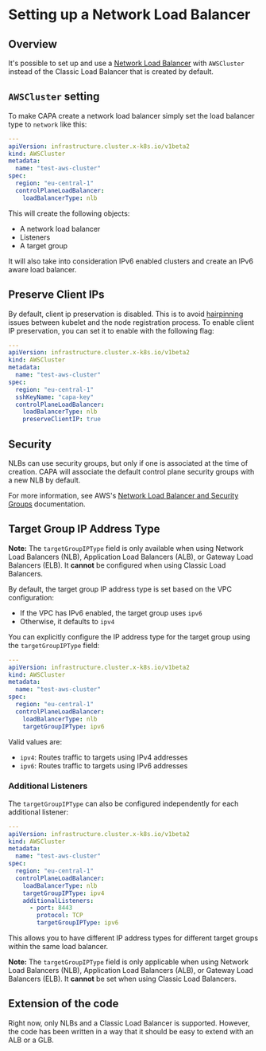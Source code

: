 # Setting up a Network Load Balancer

## Overview

It's possible to set up and use a [Network Load Balancer](https://docs.aws.amazon.com/elasticloadbalancing/latest/network/introduction.html) with `AWSCluster` instead of the
Classic Load Balancer that is created by default.

## `AWSCluster` setting

To make CAPA create a network load balancer simply set the load balancer type to `network` like this:

```yaml
---
apiVersion: infrastructure.cluster.x-k8s.io/v1beta2
kind: AWSCluster
metadata:
  name: "test-aws-cluster"
spec:
  region: "eu-central-1"
  controlPlaneLoadBalancer:
    loadBalancerType: nlb
```

This will create the following objects:

- A network load balancer
- Listeners
- A target group

It will also take into consideration IPv6 enabled clusters and create an IPv6 aware load balancer.

## Preserve Client IPs

By default, client ip preservation is disabled. This is to avoid [hairpinning](https://docs.aws.amazon.com/elasticloadbalancing/latest/network/load-balancer-troubleshooting.html#loopback-timeout) issues between kubelet and the node
registration process. To enable client IP preservation, you can set it to enable with the following flag:

```yaml
---
apiVersion: infrastructure.cluster.x-k8s.io/v1beta2
kind: AWSCluster
metadata:
  name: "test-aws-cluster"
spec:
  region: "eu-central-1"
  sshKeyName: "capa-key"
  controlPlaneLoadBalancer:
    loadBalancerType: nlb
    preserveClientIP: true
```

## Security

NLBs can use security groups, but only if one is associated at the time of creation.
CAPA will associate the default control plane security groups with a new NLB by default.

For more information, see AWS's [Network Load Balancer and Security Groups](https://docs.aws.amazon.com/elasticloadbalancing/latest/network/load-balancer-security-groups.html) documentation.

## Target Group IP Address Type

**Note:** The `targetGroupIPType` field is only available when using Network Load Balancers (NLB), Application Load Balancers (ALB), or Gateway Load Balancers (ELB). It **cannot** be configured when using Classic Load Balancers.

By default, the target group IP address type is set based on the VPC configuration:
- If the VPC has IPv6 enabled, the target group uses `ipv6`
- Otherwise, it defaults to `ipv4`

You can explicitly configure the IP address type for the target group using the `targetGroupIPType` field:

```yaml
---
apiVersion: infrastructure.cluster.x-k8s.io/v1beta2
kind: AWSCluster
metadata:
  name: "test-aws-cluster"
spec:
  region: "eu-central-1"
  controlPlaneLoadBalancer:
    loadBalancerType: nlb
    targetGroupIPType: ipv6
```

Valid values are:
- `ipv4`: Routes traffic to targets using IPv4 addresses
- `ipv6`: Routes traffic to targets using IPv6 addresses

### Additional Listeners

The `targetGroupIPType` can also be configured independently for each additional listener:

```yaml
---
apiVersion: infrastructure.cluster.x-k8s.io/v1beta2
kind: AWSCluster
metadata:
  name: "test-aws-cluster"
spec:
  region: "eu-central-1"
  controlPlaneLoadBalancer:
    loadBalancerType: nlb
    targetGroupIPType: ipv4
    additionalListeners:
      - port: 8443
        protocol: TCP
        targetGroupIPType: ipv6
```

This allows you to have different IP address types for different target groups within the same load balancer.

**Note:** The `targetGroupIPType` field is only applicable when using Network Load Balancers (NLB), Application Load Balancers (ALB), or Gateway Load Balancers (ELB). It **cannot** be set when using Classic Load Balancers.

## Extension of the code

Right now, only NLBs and a Classic Load Balancer is supported. However, the code has been written in a way that it
should be easy to extend with an ALB or a GLB.
